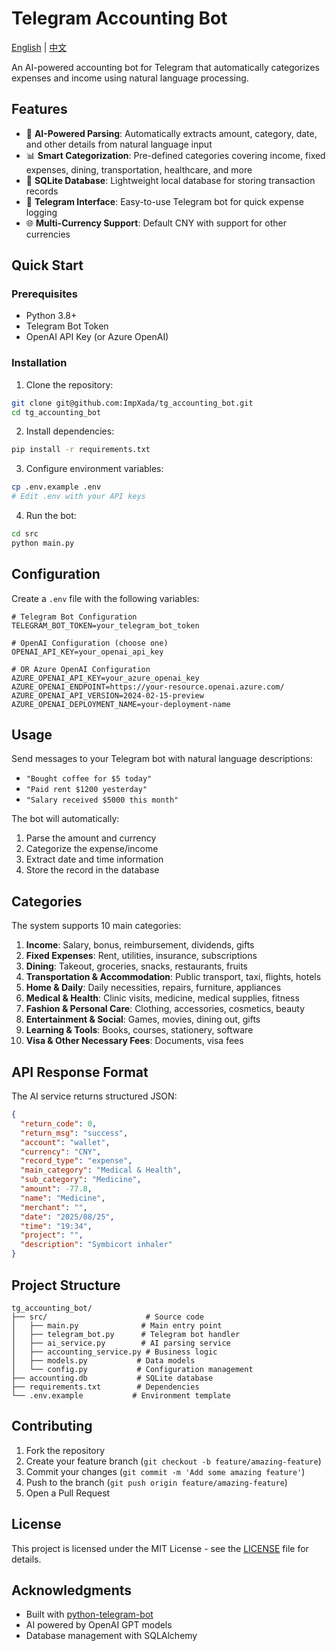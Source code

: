 # Telegram Accounting Bot

[English](README.md) | [中文](README_zh.md)

An AI-powered accounting bot for Telegram that automatically categorizes expenses and income using natural language processing.

## Features

- 🤖 **AI-Powered Parsing**: Automatically extracts amount, category, date, and other details from natural language input
- 📊 **Smart Categorization**: Pre-defined categories covering income, fixed expenses, dining, transportation, healthcare, and more
- 💾 **SQLite Database**: Lightweight local database for storing transaction records
- 📱 **Telegram Interface**: Easy-to-use Telegram bot for quick expense logging
- 🌐 **Multi-Currency Support**: Default CNY with support for other currencies

## Quick Start

### Prerequisites

- Python 3.8+
- Telegram Bot Token
- OpenAI API Key (or Azure OpenAI)

### Installation

1. Clone the repository:
```bash
git clone git@github.com:ImpXada/tg_accounting_bot.git
cd tg_accounting_bot
```

2. Install dependencies:
```bash
pip install -r requirements.txt
```

3. Configure environment variables:
```bash
cp .env.example .env
# Edit .env with your API keys
```

4. Run the bot:
```bash
cd src
python main.py
```

## Configuration

Create a `.env` file with the following variables:

```env
# Telegram Bot Configuration
TELEGRAM_BOT_TOKEN=your_telegram_bot_token

# OpenAI Configuration (choose one)
OPENAI_API_KEY=your_openai_api_key

# OR Azure OpenAI Configuration
AZURE_OPENAI_API_KEY=your_azure_openai_key
AZURE_OPENAI_ENDPOINT=https://your-resource.openai.azure.com/
AZURE_OPENAI_API_VERSION=2024-02-15-preview
AZURE_OPENAI_DEPLOYMENT_NAME=your-deployment-name
```

## Usage

Send messages to your Telegram bot with natural language descriptions:

- `"Bought coffee for $5 today"`
- `"Paid rent $1200 yesterday"`
- `"Salary received $5000 this month"`

The bot will automatically:
1. Parse the amount and currency
2. Categorize the expense/income
3. Extract date and time information
4. Store the record in the database

## Categories

The system supports 10 main categories:

1. **Income**: Salary, bonus, reimbursement, dividends, gifts
2. **Fixed Expenses**: Rent, utilities, insurance, subscriptions
3. **Dining**: Takeout, groceries, snacks, restaurants, fruits
4. **Transportation & Accommodation**: Public transport, taxi, flights, hotels
5. **Home & Daily**: Daily necessities, repairs, furniture, appliances
6. **Medical & Health**: Clinic visits, medicine, medical supplies, fitness
7. **Fashion & Personal Care**: Clothing, accessories, cosmetics, beauty
8. **Entertainment & Social**: Games, movies, dining out, gifts
9. **Learning & Tools**: Books, courses, stationery, software
10. **Visa & Other Necessary Fees**: Documents, visa fees

## API Response Format

The AI service returns structured JSON:

```json
{
  "return_code": 0,
  "return_msg": "success",
  "account": "wallet",
  "currency": "CNY", 
  "record_type": "expense",
  "main_category": "Medical & Health",
  "sub_category": "Medicine",
  "amount": -77.8,
  "name": "Medicine",
  "merchant": "",
  "date": "2025/08/25",
  "time": "19:34",
  "project": "",
  "description": "Symbicort inhaler"
}
```

## Project Structure

```
tg_accounting_bot/
├── src/                      # Source code
│   ├── main.py              # Main entry point
│   ├── telegram_bot.py      # Telegram bot handler
│   ├── ai_service.py        # AI parsing service
│   ├── accounting_service.py # Business logic
│   ├── models.py           # Data models
│   └── config.py           # Configuration management
├── accounting.db           # SQLite database
├── requirements.txt        # Dependencies
└── .env.example           # Environment template
```

## Contributing

1. Fork the repository
2. Create your feature branch (`git checkout -b feature/amazing-feature`)
3. Commit your changes (`git commit -m 'Add some amazing feature'`)
4. Push to the branch (`git push origin feature/amazing-feature`)
5. Open a Pull Request

## License

This project is licensed under the MIT License - see the [LICENSE](LICENSE) file for details.

## Acknowledgments

- Built with [python-telegram-bot](https://github.com/python-telegram-bot/python-telegram-bot)
- AI powered by OpenAI GPT models
- Database management with SQLAlchemy